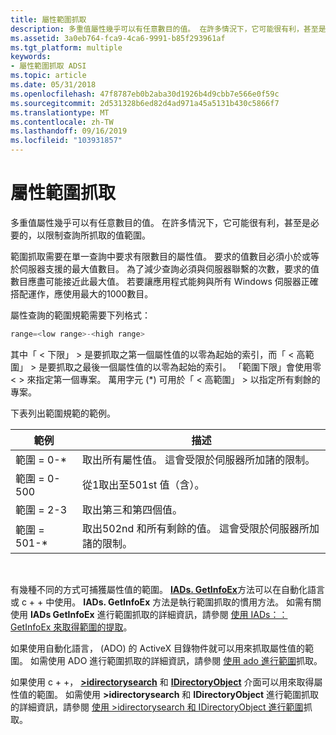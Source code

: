 ```yaml
---
title: 屬性範圍抓取
description: 多重值屬性幾乎可以有任意數目的值。 在許多情況下，它可能很有利，甚至是必要的，以限制查詢所抓取的值範圍。
ms.assetid: 3a0eb764-fca9-4ca6-9991-b85f293961af
ms.tgt_platform: multiple
keywords:
- 屬性範圍抓取 ADSI
ms.topic: article
ms.date: 05/31/2018
ms.openlocfilehash: 47f8787eb0b2aba30d1926b4d9cbb7e566e0f59c
ms.sourcegitcommit: 2d531328b6ed82d4ad971a45a5131b430c5866f7
ms.translationtype: MT
ms.contentlocale: zh-TW
ms.lasthandoff: 09/16/2019
ms.locfileid: "103931857"
---
```

# <a name="attribute-range-retrieval"></a>屬性範圍抓取

多重值屬性幾乎可以有任意數目的值。 在許多情況下，它可能很有利，甚至是必要的，以限制查詢所抓取的值範圍。

範圍抓取需要在單一查詢中要求有限數目的屬性值。 要求的值數目必須小於或等於伺服器支援的最大值數目。 為了減少查詢必須與伺服器聯繫的次數，要求的值數目應盡可能接近此最大值。 若要讓應用程式能夠與所有 Windows 伺服器正確搭配運作，應使用最大的1000數目。

屬性查詢的範圍規範需要下列格式：


```C++
range=<low range>-<high range>
```



其中「 &lt; 下限」 &gt; 是要抓取之第一個屬性值的以零為起始的索引，而「 &lt; 高範圍」 &gt; 是要抓取之最後一個屬性值的以零為起始的索引。 「範圍下限」會使用零 &lt; &gt; 來指定第一個專案。 萬用字元 (\*) 可用於「 &lt; 高範圍」 &gt; 以指定所有剩餘的專案。

下表列出範圍規範的範例。



| 範例      | 描述                                                                                   |
|--------------|-----------------------------------------------------------------------------------------------|
| 範圍 = 0-\*   | 取出所有屬性值。 這會受限於伺服器所加諸的限制。                |
| 範圍 = 0-500  | 從1取出至501st 值（含）。                                                |
| 範圍 = 2-3    | 取出第三和第四個值。                                                                  |
| 範圍 = 501-\* | 取出502nd 和所有剩餘的值。 這會受限於伺服器所加諸的限制。 |



 

有幾種不同的方式可捕獲屬性值的範圍。 [**IADs. GetInfoEx**](/windows/desktop/api/Iads/nf-iads-iads-getinfoex)方法可以在自動化語言或 c + + 中使用。 **IADs. GetInfoEx** 方法是執行範圍抓取的慣用方法。 如需有關使用 **IADs GetInfoEx** 進行範圍抓取的詳細資訊，請參閱 [使用 IADs：： GetInfoEx 來取得範圍的提取](using-iads--getinfoex-for-range-retrieval.md)。

如果使用自動化語言， (ADO) 的 ActiveX 目錄物件就可以用來抓取屬性值的範圍。 如需使用 ADO 進行範圍抓取的詳細資訊，請參閱 [使用 ado 進行範圍](using-ado-for-range-retrieval.md)抓取。

如果使用 c + +， [**>idirectorysearch**](/windows/desktop/api/Iads/nn-iads-idirectorysearch) 和 [**IDirectoryObject**](/windows/desktop/api/Iads/nn-iads-idirectoryobject) 介面可以用來取得屬性值的範圍。 如需使用 **>idirectorysearch** 和 **IDirectoryObject** 進行範圍抓取的詳細資訊，請參閱 [使用 >idirectorysearch 和 IDirectoryObject 進行範圍](using-idirectorysearch-and-idirectoryobject-for-range-retrieval.md)抓取。

 

 




